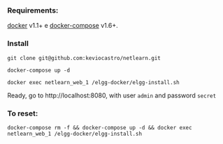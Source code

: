 ### Requirements:

[docker](https://docs.docker.com/v1.11/engine/installation/linux/ubuntulinux/) v1.1+ e [docker-compose](https://docs.docker.com/compose/install/) v1.6+.
 
### Install


```git clone git@github.com:keviocastro/netlearn.git```

```docker-compose up -d```

```docker exec netlearn_web_1 /elgg-docker/elgg-install.sh```
	
Ready, go to http://localhost:8080, with user `admin` and password `secret`

### To reset:

```docker-compose rm -f && docker-compose up -d && docker exec netlearn_web_1 /elgg-docker/elgg-install.sh```
